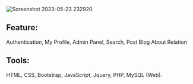 
![Screenshot 2023-05-23 232920](https://github.com/abunaiim25/Relation.com/assets/75266387/dc156818-0ceb-4acb-a251-2c78f889055d)

## Feature: 
Authentication, My Profile, Admin Panel, Search, Post Blog About Relation

## Tools: 
HTML, CSS, Bootstrap, JavaScript, Jquery, PHP, MySQL (Web).
